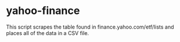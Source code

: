 # yahoo-finance
This script scrapes the table found in finance.yahoo.com/etf/lists and places all of the data in a CSV file.
